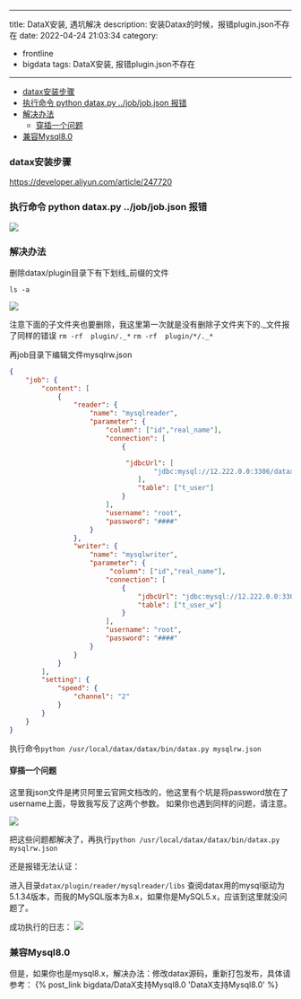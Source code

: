 
---
title: DataX安装, 遇坑解决
description: 安装Datax的时候，报错plugin.json不存在
date: 2022-04-24 21:03:34
category:
- frontline
- bigdata
tags: DataX安装, 报错plugin.json不存在
---

- [datax安装步骤](#datax%E5%AE%89%E8%A3%85%E6%AD%A5%E9%AA%A4)
- [执行命令 python datax.py ../job/job.json 报错](#%E6%89%A7%E8%A1%8C%E5%91%BD%E4%BB%A4-python-dataxpy-jobjobjson-%E6%8A%A5%E9%94%99)
- [解决办法](#%E8%A7%A3%E5%86%B3%E5%8A%9E%E6%B3%95)
  - [穿插一个问题](#%E7%A9%BF%E6%8F%92%E4%B8%80%E4%B8%AA%E9%97%AE%E9%A2%98)
- [兼容Mysql8.0](#%E5%85%BC%E5%AE%B9mysql80)

### datax安装步骤
https://developer.aliyun.com/article/247720

### 执行命令 python datax.py ../job/job.json 报错

<img src='/images/bigdata/datax/1.png' />

### 解决办法

删除datax/plugin目录下有下划线_前缀的文件

`ls -a`

<img src='/images/bigdata/datax/2.png' />

注意下面的子文件夹也要删除，我这里第一次就是没有删除子文件夹下的._文件报了同样的错误
`rm -rf  plugin/._*`
`rm -rf  plugin/*/._*`

再job目录下编辑文件mysqlrw.json
```json
{
    "job": {
        "content": [
            {
                "reader": {
                    "name": "mysqlreader",
                    "parameter": {
                        "column": ["id","real_name"],
                        "connection": [
                            {

                             "jdbcUrl": [
                                    "jdbc:mysql://12.222.0.0:3306/datax_r"
                                ],
                                "table": ["t_user"]
                            }
                        ],
                        "username": "root",
                        "password": "####"
                    }
                },
                "writer": {
                    "name": "mysqlwriter",
                    "parameter": {
                         "column": ["id","real_name"],
                        "connection": [
                            {
                                "jdbcUrl": "jdbc:mysql://12.222.0.0:3306/datax_w?characterEncoding=utf-8",
                                "table": ["t_user_w"]
                            }
                        ],
                        "username": "root",
                        "password": "####"
                    }
                }
            }
        ],
        "setting": {
            "speed": {
                "channel": "2"
            }
        }
    }
}
```

执行命令`python /usr/local/datax/datax/bin/datax.py mysqlrw.json`

#### 穿插一个问题
这里我json文件是拷贝阿里云官网文档改的，他这里有个坑是将password放在了username上面，导致我写反了这两个参数。
如果你也遇到同样的问题，请注意。

<img src='/images/bigdata/datax/3.png' />

把这些问题都解决了，再执行`python /usr/local/datax/datax/bin/datax.py mysqlrw.json`

还是报错无法认证：

进入目录`datax/plugin/reader/mysqlreader/libs`
查阅datax用的mysql驱动为5.1.34版本，而我的MySQL版本为8.x，如果你是MySQL5.x，应该到这里就没问题了。

成功执行的日志：
<img src='/images/bigdata/datax/8.png' />

### 兼容Mysql8.0
但是，如果你也是mysql8.x，解决办法：修改datax源码，重新打包发布，具体请参考： {% post_link bigdata/DataX支持Mysql8.0 'DataX支持Mysql8.0' %}



